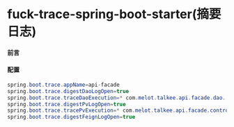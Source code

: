 # fuck-trace-spring-boot-starter(摘要日志)

#### 前言



#### 配置

```java
spring.boot.trace.appName=api-facade
spring.boot.trace.digestDaoLogOpen=true
spring.boot.trace.traceDaoExecution=* com.melot.talkee.api.facade.dao..*.*(..)
spring.boot.trace.digestPvLogOpen=true
spring.boot.trace.tracePvExecution=* com.melot.talkee.api.facade.controller..*.*(..)
spring.boot.trace.digestFeignLogOpen=true
```


